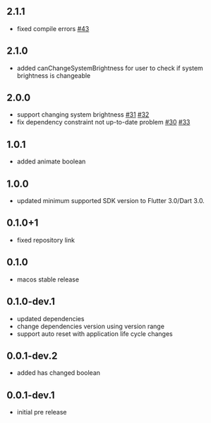 ## 2.1.1

* fixed compile errors [#43](https://github.com/aaassseee/screen_brightness/issues/43)

## 2.1.0

* added canChangeSystemBrightness for user to check if system brightness is changeable

## 2.0.0

* support changing system brightness [#31](https://github.com/aaassseee/screen_brightness/issues/31) [#32](https://github.com/aaassseee/screen_brightness/issues/32)
* fix dependency constraint not up-to-date problem [#30](https://github.com/aaassseee/screen_brightness/issues/30) [#33](https://github.com/aaassseee/screen_brightness/issues/33)

## 1.0.1

* added animate boolean

## 1.0.0

* updated minimum supported SDK version to Flutter 3.0/Dart 3.0.

## 0.1.0+1

* fixed repository link

## 0.1.0

* macos stable release

## 0.1.0-dev.1

* updated dependencies
* change dependencies version using version range
* support auto reset with application life cycle changes

## 0.0.1-dev.2

* added has changed boolean

## 0.0.1-dev.1

* initial pre release
